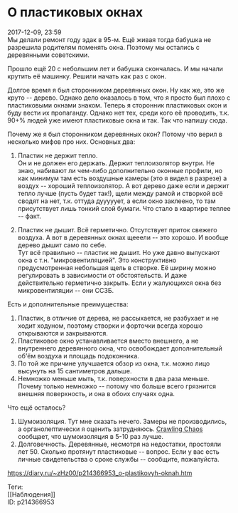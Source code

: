 О пластиковых окнах
====================

   
 2017-12-09, 23:59   
  Мы делали ремонт году эдак в 95-м. Ещё живая тогда бабушка не разрешила родителям поменять окна. Поэтому мы остались с деревянными советскими.   
   
 Прошло ещё 20 с небольшим лет и бабушка скончалась. И мы начали крутить её машинку. Решили начать как раз с окон.   
   
 Долгое время я был сторонником деревянных окон. Ну как же, это же круто -- дерево. Однако дело оказалось в том, что я просто был плохо с пластиковыми окнами знаком. Теперь я сторонник пластиковых окон и буду вести их пропаганду. Однако нет тех, среди кого её проводить, т.к. 90+% людей уже имеют пластиковые окна и так. Так что напишу сюда.   
   
 Почему же я был сторонником деревянных окон? Потому что верил в несколько мифов про них. Основных два:   
   
 1. Пластик не держит тепло.   
 Он и не должен его держать. Держит теплоизолятор внутри. Не знаю, набивают ли чем-либо дополнительно оконные профили, но как минимум там есть воздушные камеры (это я видел в разрезе) а воздух -- хороший теплоизолятор. А вот дерево даже если и держит тепло лучше (пусть будет так!), щели между рамой и створкой всё сводят на нет, т.к. оттуда дууууует, а если окно заклеено, то там присутствует лишь тонкий слой бумаги. Что стало в квартире теплее -- факт.   
   
 2. Пластик не дышит. Всё герметично. Отсутствует приток свежего воздуха. А вот в деревянных окнах щееели -- это хорошо. И вообще дерево дышит само по себе.   
 Тут всё правильно -- пластик не дышит. Но уже давно выпускают окна с т.н. "микровентиляцией". Это конструктивно предусмотренная небольшая щель в створке. Её ширину можно регулировать в зависимости от обстоятельств. И даже действительно герметично закрыть. Если у жалующихся окна без микровентиляции -- они ССЗБ.   
   
 Есть и дополнительные преимущества:   
 1. Пластик, в отличие от дерева, не рассыхается, не разбухает и не ходит ходуном, поэтому створки и форточки всегда хорошо открываются и закрываются.   
 2. Пластиковое окно устанавливается вместо внешнего, а не внутреннего деревянного окна, что освобождает дополнительный об'ём воздуха и площадь подоконника.   
 3. По той же причине улучшается обзор из окна, т.к. можно лицо высунуть на 15 сантиметров дальше.   
 4. Немножко меньше мыть, т.к. поверхности в два раза меньше. Почему только немножко -- потому что больше всего грязнится внешняя поверхность, и она в обоих случаях одна.   
   
 Что ещё осталось?   
 1. Шумоизоляция. Тут мне сказать нечего. Замеры не производились, а органолептически я оценить затрудняюсь.  [Crawling Chaos](http://degozaru.diary.ru "de gozaru")  сообщает, что шумоизоляция в 5-10 раз лучше.   
 2. Долговечность. Деревянные, несмотря на недостатки, простояли лет 50. Сколько протянут пластиковые -- вопрос. Если у вас есть личные свидетельства о сроке службы -- сообщите, пожалуйста.   
    
 <https://diary.ru/~zHz00/p214366953_o-plastikovyh-oknah.htm>   
   
 Теги:   
 [[Наблюдения]]   
 ID: p214366953